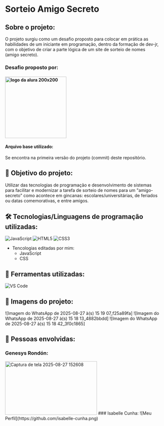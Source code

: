 # Sorteio Amigo Secreto
## Sobre o projeto:
O projeto surgiu como um desafio proposto para colocar em prática as habilidades de um iniciante em programação, dentro da formação de dev-jr, com o objetivo de criar a parte lógica de um site de sorteio de nomes (amigo secreto).

### Desafio proposto por:
#### <img width="200" height="200" alt="logo da alura 200x200"/>
#### Arquivo base utilizado:
Se encontra na primeira versão do projeto (commit) deste repositório.

## 🎯 Objetivo do projeto:
Utilizar das tecnologias de programação e desenvolvimento de sistemas para facilitar e modernizar a tarefa de sorteio de nomes para um "amigo-secreto" como acontece em gincanas: escolares/universitárias, de feriados ou datas comemorativas, e entre amigos.

## 🛠 Tecnologias/Linguagens de programação utilizadas:
![JavaScript](https://img.shields.io/badge/JavaScript-F7DF1E?style=for-the-badge&logo=javascript&logoColor=black)
![HTML5](https://img.shields.io/badge/HTML5-E34F26?style=for-the-badge&logo=html5&logoColor=white)
![CSS3](https://img.shields.io/badge/CSS3-1572B6?style=for-the-badge&logo=css3&logoColor=white)
- Tencologias editadas por mim:
    -  JavaScript
    -  CSS

## 🔧 Ferramentas utilizadas:
![VS Code](https://img.shields.io/badge/VS_Code-007ACC?style=for-the-badge&logo=visual-studio-code&logoColor=white)

## 📸 Imagens do projeto:
![Imagem do WhatsApp de 2025-08-27 à(s) 15 19 07_f25a89fa]
![Imagem do WhatsApp de 2025-08-27 à(s) 15 18 13_4882bbdd]
![Imagem do WhatsApp de 2025-08-27 à(s) 15 18 42_3f0c1865]

## 👤 Pessoas envolvidas:
### Genesys Rondón:
<img width="300" height="174" alt="Captura de tela 2025-08-27 152608"/>
### Isabelle Cunha:
![Meu Perfil](https://github.com/isabelle-cunha.png)
